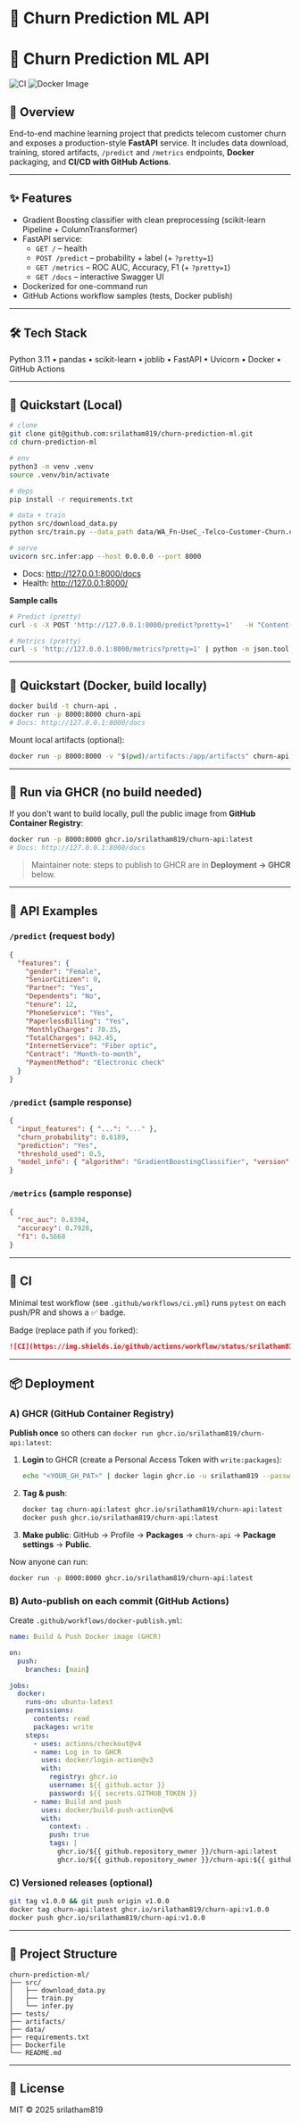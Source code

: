 # 📘 Churn Prediction ML API

# 📘 Churn Prediction ML API  
![CI](https://img.shields.io/github/actions/workflow/status/srilatham819/churn-prediction-ml/ci.yml?branch=main)
![Docker Image](https://img.shields.io/badge/docker%20image-ghcr.io%2Fsrilatham819%2Fchurn--api-blue)


## 📌 Overview
End-to-end machine learning project that predicts telecom customer churn and exposes a production-style **FastAPI** service. It includes data download, training, stored artifacts, `/predict` and `/metrics` endpoints, **Docker** packaging, and **CI/CD with GitHub Actions**.

---

## ✨ Features
- Gradient Boosting classifier with clean preprocessing (scikit-learn Pipeline + ColumnTransformer)
- FastAPI service:
  - `GET /` – health
  - `POST /predict` – probability + label (+ `?pretty=1`)
  - `GET /metrics` – ROC AUC, Accuracy, F1 (+ `?pretty=1`)
  - `GET /docs` – interactive Swagger UI
- Dockerized for one-command run
- GitHub Actions workflow samples (tests, Docker publish)

---

## 🛠 Tech Stack
Python 3.11 • pandas • scikit-learn • joblib • FastAPI • Uvicorn • Docker • GitHub Actions

---

## 🚀 Quickstart (Local)
```bash
# clone
git clone git@github.com:srilatham819/churn-prediction-ml.git
cd churn-prediction-ml

# env
python3 -m venv .venv
source .venv/bin/activate

# deps
pip install -r requirements.txt

# data + train
python src/download_data.py
python src/train.py --data_path data/WA_Fn-UseC_-Telco-Customer-Churn.csv --out_dir artifacts

# serve
uvicorn src.infer:app --host 0.0.0.0 --port 8000
```
- Docs: http://127.0.0.1:8000/docs
- Health: http://127.0.0.1:8000/

**Sample calls**
```bash
# Predict (pretty)
curl -s -X POST 'http://127.0.0.1:8000/predict?pretty=1'   -H "Content-Type: application/json"   -d '{"features":{"gender":"Female","SeniorCitizen":0,"Partner":"Yes","Dependents":"No","tenure":12,"PhoneService":"Yes","PaperlessBilling":"Yes","MonthlyCharges":70.35,"TotalCharges":842.45,"InternetService":"Fiber optic","Contract":"Month-to-month","PaymentMethod":"Electronic check"}}' | python -m json.tool

# Metrics (pretty)
curl -s 'http://127.0.0.1:8000/metrics?pretty=1' | python -m json.tool
```

---

## 🐳 Quickstart (Docker, build locally)
```bash
docker build -t churn-api .
docker run -p 8000:8000 churn-api
# Docs: http://127.0.0.1:8000/docs
```
Mount local artifacts (optional):
```bash
docker run -p 8000:8000 -v "$(pwd)/artifacts:/app/artifacts" churn-api
```

---

## 🐙 Run via GHCR (no build needed)
If you don't want to build locally, pull the public image from **GitHub Container Registry**:
```bash
docker run -p 8000:8000 ghcr.io/srilatham819/churn-api:latest
# Docs: http://127.0.0.1:8000/docs
```
> Maintainer note: steps to publish to GHCR are in **Deployment → GHCR** below.

---

## 📡 API Examples

### `/predict` (request body)
```json
{
  "features": {
    "gender": "Female",
    "SeniorCitizen": 0,
    "Partner": "Yes",
    "Dependents": "No",
    "tenure": 12,
    "PhoneService": "Yes",
    "PaperlessBilling": "Yes",
    "MonthlyCharges": 70.35,
    "TotalCharges": 842.45,
    "InternetService": "Fiber optic",
    "Contract": "Month-to-month",
    "PaymentMethod": "Electronic check"
  }
}
```
### `/predict` (sample response)
```json
{
  "input_features": { "...": "..." },
  "churn_probability": 0.6189,
  "prediction": "Yes",
  "threshold_used": 0.5,
  "model_info": { "algorithm": "GradientBoostingClassifier", "version": "1.0.0" }
}
```

### `/metrics` (sample response)
```json
{
  "roc_auc": 0.8394,
  "accuracy": 0.7928,
  "f1": 0.5668
}
```

---

## 🔄 CI
Minimal test workflow (see `.github/workflows/ci.yml`) runs `pytest` on each push/PR and shows a ✅ badge.

Badge (replace path if you forked):
```md
![CI](https://img.shields.io/github/actions/workflow/status/srilatham819/churn-prediction-ml/ci.yml)
```

---

## 📦 Deployment

### A) GHCR (GitHub Container Registry)
**Publish once** so others can `docker run ghcr.io/srilatham819/churn-api:latest`:

1. **Login** to GHCR (create a Personal Access Token with `write:packages`):
   ```bash
   echo "<YOUR_GH_PAT>" | docker login ghcr.io -u srilatham819 --password-stdin
   ```
2. **Tag & push**:
   ```bash
   docker tag churn-api:latest ghcr.io/srilatham819/churn-api:latest
   docker push ghcr.io/srilatham819/churn-api:latest
   ```
3. **Make public**: GitHub → Profile → **Packages** → `churn-api` → **Package settings** → **Public**.

Now anyone can run:
```bash
docker run -p 8000:8000 ghcr.io/srilatham819/churn-api:latest
```

### B) Auto-publish on each commit (GitHub Actions)
Create `.github/workflows/docker-publish.yml`:

```yaml
name: Build & Push Docker image (GHCR)

on:
  push:
    branches: [main]

jobs:
  docker:
    runs-on: ubuntu-latest
    permissions:
      contents: read
      packages: write
    steps:
      - uses: actions/checkout@v4
      - name: Log in to GHCR
        uses: docker/login-action@v3
        with:
          registry: ghcr.io
          username: ${{ github.actor }}
          password: ${{ secrets.GITHUB_TOKEN }}
      - name: Build and push
        uses: docker/build-push-action@v6
        with:
          context: .
          push: true
          tags: |
            ghcr.io/${{ github.repository_owner }}/churn-api:latest
            ghcr.io/${{ github.repository_owner }}/churn-api:${{ github.sha }}
```

### C) Versioned releases (optional)
```bash
git tag v1.0.0 && git push origin v1.0.0
docker tag churn-api:latest ghcr.io/srilatham819/churn-api:v1.0.0
docker push ghcr.io/srilatham819/churn-api:v1.0.0
```

---

## 📁 Project Structure
```
churn-prediction-ml/
├── src/
│   ├── download_data.py
│   ├── train.py
│   └── infer.py
├── tests/
├── artifacts/
├── data/
├── requirements.txt
├── Dockerfile
└── README.md
```

---

## 📝 License
MIT © 2025 srilatham819
